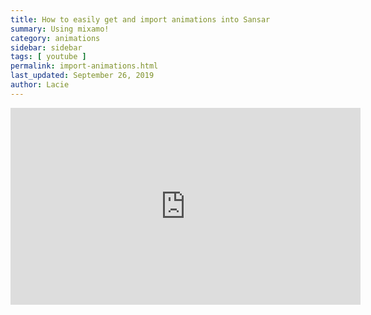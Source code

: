 ```yaml
---
title: How to easily get and import animations into Sansar
summary: Using mixamo!
category: animations
sidebar: sidebar
tags: [ youtube ]
permalink: import-animations.html
last_updated: September 26, 2019
author: Lacie
---
```




<iframe width="560" height="315" src="https://www.youtube.com/embed/1l7wJjyb-H8" frameborder="0" allow="accelerometer; autoplay; encrypted-media; gyroscope; picture-in-picture" allowfullscreen></iframe>
